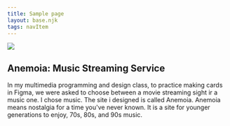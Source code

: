 ```yaml
---
title: Sample page
layout: base.njk
tags: navItem
---
```

<section class="container"> 
<div>
 <img src="/images/anemoia2.png"> 
</div>
  
<div>
  <h1>Anemoia: Music Streaming Service</h1>
  <p>In my multimedia programming and design class, to practice making cards in Figma, we were asked to choose between a movie streaming sight ir a music one. I chose music. The site i designed is called Anemoia. Anemoia means nostalgia for a time you've never known. It is a site for younger generations to enjoy, 70s, 80s, and 90s music.  </p>
</div>
</section>